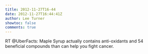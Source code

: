 ```yaml
---
title: 2012-11-27T16-44
date: 2012-11-27T16:44:41Z
author: Lee Turner
showtoc: false
comments: true
---
```


RT @UberFacts: Maple Syrup actually contains anti-oxidants and 54 beneficial compounds than can help you fight cancer.

